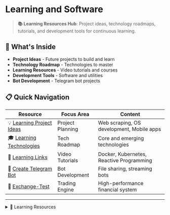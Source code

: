 # Learning and Software

> **📚 Learning Resources Hub**: Project ideas, technology roadmaps, tutorials, and development tools for continuous learning.

## 🎯 What's Inside
- **Project Ideas** - Future projects to build and learn
- **Technology Roadmap** - Technologies to master
- **Learning Resources** - Video tutorials and courses
- **Development Tools** - Software and utilities
- **Bot Development** - Telegram bot projects

## 📋 Quick Navigation

| Resource | Focus Area | Content |
|----------|------------|---------|
| 💡 [Learning Project Ideas](Learning%20Project%20Ideas.md) | Project Planning | Web scraping, OS development, Mobile apps |
| 🎓 [Learning Technologies](Learning%20Technologies.md) | Tech Roadmap | Core and emerging technologies |
| 🎥 [Learning Links](Learning%20Links.md) | Video Tutorials | Docker, Kubernetes, Reactive Programming |
| 🤖 [Create Telegram Bot](Create%20Telegram%20Bot.md) | Bot Development | File sharing, streaming bots |
| 💱 [Exchange-Test](Exchange-Test/) | Trading Engine | High-performance financial system |

---

<details>
<summary>📂 Learning Resources</summary>

- 💡 [Learning Project Ideas](Learning%20Project%20Ideas.md)
	<details>
	<summary>Future Projects to Build</summary>

	**Project ideas for hands-on learning**
	
	- **What it covers**: Web scraping, OS development, streaming, mobile apps
	- **Key projects**: Rotten Tomatoes scraper, Custom OS, Flutter apps
	- **Skills**: Full-stack development, system programming
	
	</details>

- 🎓 [Learning Technologies](Learning%20Technologies.md)
	<details>
	<summary>Technology Mastery Roadmap</summary>

	**Technologies to learn and master**
	
	- **What it covers**: 30+ core and emerging technologies
	- **Key areas**: Microservices, DevOps, Blockchain, Cloud
	- **Skills**: Architecture, performance, modern development
	
	</details>

- 🎥 [Learning Links](Learning%20Links.md)
	<details>
	<summary>Video Tutorials & Courses</summary>

	**Curated learning content and tutorials**
	
	- **What it covers**: Docker, Kubernetes, Reactive Programming
	- **Key resources**: YouTube channels, free courses, expert content
	- **Skills**: Container orchestration, async programming
	
	</details>

- 🤖 [Create Telegram Bot](Create%20Telegram%20Bot.md)
	<details>
	<summary>Bot Development Projects</summary>

	**Telegram bot development resources**
	
	- **What it covers**: File sharing bots, streaming, automation
	- **Key projects**: Google Drive integration, file streaming
	- **Skills**: Bot development, API integration
	
	</details>

- 💱 [Exchange-Test](Exchange-Test/)
	<details>
	<summary>High-Performance Trading Engine</summary>

	**Cryptocurrency exchange implementation**
	
	- **What it does**: Order matching, trade execution, user management
	- **Key tech**: Spring Boot, Exchange Core 2, async processing
	- **Skills**: Financial technology, high-performance computing
	
	</details>

</details>